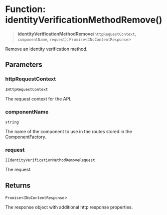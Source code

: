 # Function: identityVerificationMethodRemove()

> **identityVerificationMethodRemove**(`httpRequestContext`, `componentName`, `request`): `Promise`\<`INoContentResponse`\>

Remove an identity verification method.

## Parameters

### httpRequestContext

`IHttpRequestContext`

The request context for the API.

### componentName

`string`

The name of the component to use in the routes stored in the ComponentFactory.

### request

`IIdentityVerificationMethodRemoveRequest`

The request.

## Returns

`Promise`\<`INoContentResponse`\>

The response object with additional http response properties.
